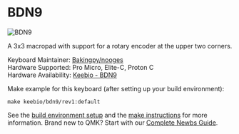 # BDN9

![BDN9](https://cdn.shopify.com/s/files/1/1851/5125/products/image_bd8d9423-950e-4aad-bea5-665d896f879a_530x@2x.jpg?v=1547909493)

A 3x3 macropad with support for a rotary encoder at the upper two corners.

Keyboard Maintainer: [Bakingpy/nooges](https://github.com/nooges)  
Hardware Supported: Pro Micro, Elite-C, Proton C   
Hardware Availability: [Keebio - BDN9](https://keeb.io/products/bdn9-3x3-9-key-macropad-rotary-encoder-support) 

Make example for this keyboard (after setting up your build environment):

    make keebio/bdn9/rev1:default

See the [build environment setup](https://docs.qmk.fm/#/getting_started_build_tools) and the [make instructions](https://docs.qmk.fm/#/getting_started_make_guide) for more information. Brand new to QMK? Start with our [Complete Newbs Guide](https://docs.qmk.fm/#/newbs).
